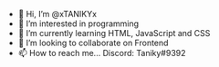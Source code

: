 - 👋 Hi, I’m @xTANIKYx
- 👀 I’m interested in programming
- 🌱 I’m currently learning HTML, JavaScript and CSS
- 💞️ I’m looking to collaborate on Frontend
- 📫 How to reach me... Discord: Taniky#9392

<!---
xTANIKYx/xTANIKYx is a ✨ special ✨ repository because its `README.md` (this file) appears on your GitHub profile.
You can click the Preview link to take a look at your changes.
--->
